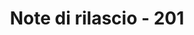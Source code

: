 ﻿---
title: Note di rilascio - 201
second_title: Aspose.Cells Cloud Documen
type: docs
url: /it/release-notes-2019/
description: Aspose.Cells Cloud supporta Excel per creare, convertire, unire, dividere, proteggere, operare su oggetti interni e così via
weight: 20
---
